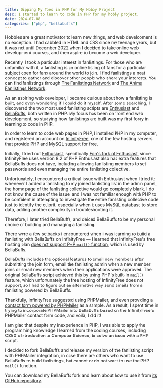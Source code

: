 ```yaml
---
title: Dipping My Toes in PHP for My Hobby Project
desc: I started to learn to code in PHP for my hobby project.
date: 2024-07-08
categories: ["php", "bellabuffs"]
---
```


Hobbies are a great motivator to learn new things, and web development is no exception. I had dabbled in HTML and CSS since my teenage years, but it was not until December 2022 when I decided to take online web development courses, and then aspire to become a web developer.

Recently, I took a particular interest in fanlistings. For those who are unfamiliar with it, a fanlisting is an online listing of fans for a particular subject open for fans around the world to join. I find fanlistings a neat concept to gather and discover other people who share your interests. You can find fanlistings through [The Fanlistings Network](https://thefanlistings.org/) and [The Anime Fanlistings Network](https://thefanlistings.org/).

As an aspiring web developer, I became curious about how a fanlisting is built, and even wondering if I could do it myself. After some searching, I discovered the two most used fanlisting scripts are [Enthusiast](https://scripts.indisguise.org/enthusiast/) and [BellaBuffs](https://www.jemjabella.co.uk/scripts/bellabuffs/), both written in PHP. My focus has been on front end web development, so studying how fanlistings are built was my first foray in learning to code in PHP.

In order to learn to code web pages in PHP, I installed PHP in my computer, and registered an account on [InfinityFree](https://www.infinityfree.com/), one of the few hosting servers that provide PHP and MySQL support for free.

Initially, I tried out [Enthusiast](https://scripts.indisguise.org/enthusiast/), specifically [Erin's fork of Enthusiast](https://github.com/DudeThatsErin/enth), since InfinityFree uses version 8.2 of PHP Enthusiast also has extra features that BellaBuffs does not have, including allowing fanlisting members to set passwords and even managing the entire fanlisting collective.

Unfortunately, I encountered a critical issue with Enthusiast when I tried it: whenever I added a fanlisting to my joined fanlisting list in the admin panel, the home page of the fanlisting collective would go completely blank. I do not know the cause of the issue, and I was not familiar enough with PHP to be confident in attempting to investigate the entire fanlisting collective code just to identify the culprit, especially when it uses MySQL database to store data, adding another complexity in troubleshooting it.

Therefore, I later tried BellaBuffs, and deiced BellaBuffs to be my personal choice of building and managing a fanlisting.

There were a few setbacks I encountered when I was learning to build a fanlisting with BellaBuffs on InfinityFree — I learned that InfinityFree's free hosting plan [does not support PHP `mail()` function](https://forum.infinityfree.com/t/sending-email-from-your-website-php-mail/49242), which is used by BellaBuffs.

BellaBuffs includes the optional features to email new members after submitting the join form, email the fanlisting admin when a new member joins or email new members when their applications were approved. The original BellaBuffs script achieved this by using PHP's built-in `mail()` feature, which unfortunately the free hosting of InfinityFree does not support, so I had to figure out an alternative way send emails from a fanlisting powered by BellaBuffs.

Thankfully, InfinityFree suggested using PHPMailer, and even providing a [contact form powered by PHPMailer](https://github.com/InfinityFreeHosting/contactform) as a sample. As a result, I spent time in trying to incorporate PHPMailer into BellaBuffs based on the InfinityFree's PHPMailer contact form code, and voilà, I did it!

I am glad that despite my inexperience in PHP, I was able to apply the programming knowledge I learned from the coding courses, including CS50's Introduction to Computer Science, to solve an issue with a PHP script.

I decided to fork BellaBuffs and release my version of the fanlisting script with PHPMailer integration, in case there are others who want to use BellaBuffs to build fanlistings, but cannot or do not want to use the PHP `mail()` function.

You can download my BellaBuffs fork and learn about how to use it from [its GitHub repository](https://github.com/helenclx/BellaBuffs-PHPMailer).